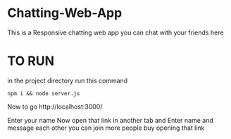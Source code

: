 # Chatting-Web-App
This is a Responsive chatting web app you can chat with your friends here

# TO RUN
in the project directory run this command

```npm i && node server.js```

Now to go http://localhost:3000/

Enter your name Now open that link in another tab and Enter name and message each other you can join more people buy opening that link
